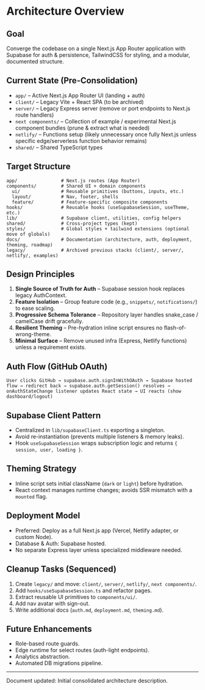 # Architecture Overview

## Goal
Converge the codebase on a single Next.js App Router application with Supabase for auth & persistence, TailwindCSS for styling, and a modular, documented structure.

## Current State (Pre-Consolidation)
- `app/` – Active Next.js App Router UI (landing + auth)
- `client/` – Legacy Vite + React SPA (to be archived)
- `server/` – Legacy Express server (remove or port endpoints to Next.js route handlers)
- `next components/` – Collection of example / experimental Next.js component bundles (prune & extract what is needed)
- `netlify/` – Functions setup (likely unnecessary once fully Next.js unless specific edge/serverless function behavior remains)
- `shared/` – Shared TypeScript types

## Target Structure
```
app/                # Next.js routes (App Router)
components/         # Shared UI + domain components
  ui/               # Reusable primitives (buttons, inputs, etc.)
  layout/           # Nav, footer, shells
  feature/          # Feature-specific composite components
hooks/              # Reusable hooks (useSupabaseSession, useTheme, etc.)
lib/                # Supabase client, utilities, config helpers
shared/             # Cross-project types (kept)
styles/             # Global styles + tailwind extensions (optional move of globals)
docs/               # Documentation (architecture, auth, deployment, theming, roadmap)
legacy/             # Archived previous stacks (client/, server/, netlify/, examples)
```

## Design Principles
1. **Single Source of Truth for Auth** – Supabase session hook replaces legacy AuthContext.
2. **Feature Isolation** – Group feature code (e.g., `snippets/`, `notifications/`) to ease scaling.
3. **Progressive Schema Tolerance** – Repository layer handles snake_case / camelCase drift gracefully.
4. **Resilient Theming** – Pre-hydration inline script ensures no flash-of-wrong-theme.
5. **Minimal Surface** – Remove unused infra (Express, Netlify functions) unless a requirement exists.

## Auth Flow (GitHub OAuth)
```
User clicks GitHub → supabase.auth.signInWithOAuth → Supabase hosted flow → redirect back → supabase.auth.getSession() resolves → onAuthStateChange listener updates React state → UI reacts (show dashboard/logout)
```

## Supabase Client Pattern
- Centralized in `lib/supabaseClient.ts` exporting a singleton.
- Avoid re-instantiation (prevents multiple listeners & memory leaks).
- Hook `useSupabaseSession` wraps subscription logic and returns `{ session, user, loading }`.

## Theming Strategy
- Inline script sets initial className (`dark` or `light`) before hydration.
- React context manages runtime changes; avoids SSR mismatch with a `mounted` flag.

## Deployment Model
- Preferred: Deploy as a full Next.js app (Vercel, Netlify adapter, or custom Node).
- Database & Auth: Supabase hosted.
- No separate Express layer unless specialized middleware needed.

## Cleanup Tasks (Sequenced)
1. Create `legacy/` and move: `client/`, `server/`, `netlify/`, `next components/`.
2. Add `hooks/useSupabaseSession.ts` and refactor pages.
3. Extract reusable UI primitives to `components/ui/`.
4. Add nav avatar with sign-out.
5. Write additional docs (`auth.md`, `deployment.md`, `theming.md`).

## Future Enhancements
- Role-based route guards.
- Edge runtime for select routes (auth-light endpoints).
- Analytics abstraction.
- Automated DB migrations pipeline.

---
Document updated: Initial consolidated architecture description.
